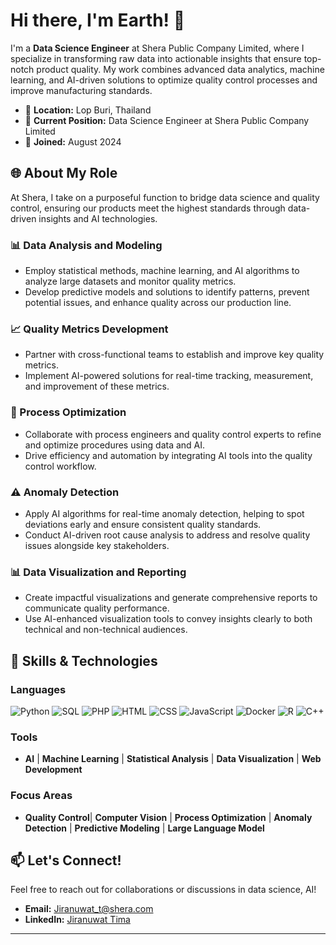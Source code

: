# Hi there, I'm Earth! 👋

I'm a **Data Science Engineer** at Shera Public Company Limited, where I specialize in transforming raw data into actionable insights that ensure top-notch product quality. My work combines advanced data analytics, machine learning, and AI-driven solutions to optimize quality control processes and improve manufacturing standards.

- 📍 **Location:** Lop Buri, Thailand
- 💼 **Current Position:** Data Science Engineer at Shera Public Company Limited
- 🚀 **Joined:** August 2024

## 🌐 About My Role

At Shera, I take on a purposeful function to bridge data science and quality control, ensuring our products meet the highest standards through data-driven insights and AI technologies.

### 📊 Data Analysis and Modeling
- Employ statistical methods, machine learning, and AI algorithms to analyze large datasets and monitor quality metrics.
- Develop predictive models and solutions to identify patterns, prevent potential issues, and enhance quality across our production line.

### 📈 Quality Metrics Development
- Partner with cross-functional teams to establish and improve key quality metrics.
- Implement AI-powered solutions for real-time tracking, measurement, and improvement of these metrics.

### 🔧 Process Optimization
- Collaborate with process engineers and quality control experts to refine and optimize procedures using data and AI.
- Drive efficiency and automation by integrating AI tools into the quality control workflow.

### ⚠️ Anomaly Detection
- Apply AI algorithms for real-time anomaly detection, helping to spot deviations early and ensure consistent quality standards.
- Conduct AI-driven root cause analysis to address and resolve quality issues alongside key stakeholders.

### 📊 Data Visualization and Reporting
- Create impactful visualizations and generate comprehensive reports to communicate quality performance.
- Use AI-enhanced visualization tools to convey insights clearly to both technical and non-technical audiences.

## 💼 Skills & Technologies

### Languages
![Python](https://img.shields.io/badge/Python-3776AB?style=for-the-badge&logo=python&logoColor=white)
![SQL](https://img.shields.io/badge/SQL-003B57?style=for-the-badge&logo=postgresql&logoColor=white)
![PHP](https://img.shields.io/badge/PHP-777BB4?style=for-the-badge&logo=php&logoColor=white)
![HTML](https://img.shields.io/badge/HTML-E34F26?style=for-the-badge&logo=html5&logoColor=white)
![CSS](https://img.shields.io/badge/CSS-1572B6?style=for-the-badge&logo=css3&logoColor=white)
![JavaScript](https://img.shields.io/badge/JavaScript-F7DF1E?style=for-the-badge&logo=javascript&logoColor=black)
![Docker](https://img.shields.io/badge/Docker-2496ED?style=for-the-badge&logo=docker&logoColor=white)
![R](https://img.shields.io/badge/R-276DC3?style=for-the-badge&logo=r&logoColor=white)
![C++](https://img.shields.io/badge/C++-00599C?style=for-the-badge&logo=cplusplus&logoColor=white)

### Tools
- **AI** | **Machine Learning** | **Statistical Analysis** | **Data Visualization** | **Web Development**

### Focus Areas
- **Quality Control**| **Computer Vision** | **Process Optimization** | **Anomaly Detection** | **Predictive Modeling** | **Large Language Model**

## 📫 Let's Connect!
Feel free to reach out for collaborations or discussions in data science, AI!

- **Email:** [Jiranuwat_t@shera.com](mailto:Jiranuwat_t@shera.com)
- **LinkedIn:** [Jiranuwat Tima](https://www.linkedin.com/in/jiranuwat-tima-b3166428a)

---
